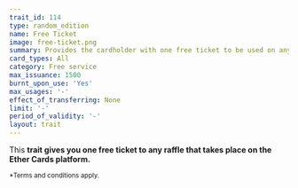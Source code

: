 ```yaml
---
trait_id: 114
type: random_edition
name: Free Ticket
image: free-ticket.png
summary: Provides the cardholder with one free ticket to be used on any participating Ticket event.
card_types: All
category: Free service
max_issuance: 1500
burnt_upon_use: 'Yes'
max_usages: '-'
effect_of_transferring: None
limit: '-'
period_of_validity: '-'
layout: trait
---
```



This **trait gives you one free ticket to any raffle that takes place on the Ether Cards platform.** 

<small>*Terms and conditions apply.</small>


